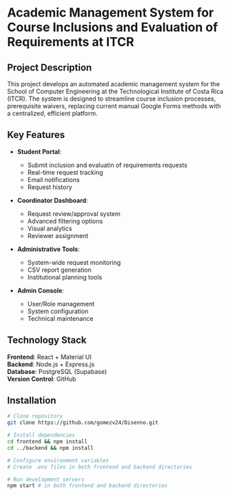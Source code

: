# Academic Management System for Course Inclusions and Evaluation of Requirements at ITCR

## Project Description

This project develops an automated academic management system for the School of Computer Engineering at the Technological Institute of Costa Rica (ITCR). The system is designed to streamline course inclusion processes, prerequisite waivers, replacing current manual Google Forms methods with a centralized, efficient platform.

## Key Features

- **Student Portal**:
  - Submit inclusion and evaluatin of requirements requests
  - Real-time request tracking
  - Email notifications
  - Request history

- **Coordinator Dashboard**:
  - Request review/approval system
  - Advanced filtering options
  - Visual analytics
  - Reviewer assignment

- **Administrative Tools**:
  - System-wide request monitoring
  - CSV report generation
  - Institutional planning tools

- **Admin Console**:
  - User/Role management
  - System configuration
  - Technical maintenance

## Technology Stack

**Frontend**: React + Material UI  
**Backend**: Node.js + Express.js  
**Database**: PostgreSQL (Supabase)  
**Version Control**: GitHub  

## Installation

```bash
# Clone repository
git clone https://github.com/gomezv24/Disenno.git

# Install dependencies
cd frontend && npm install
cd ../backend && npm install

# Configure environment variables
# Create .env files in both frontend and backend directories

# Run development servers
npm start # in both frontend and backend directories
